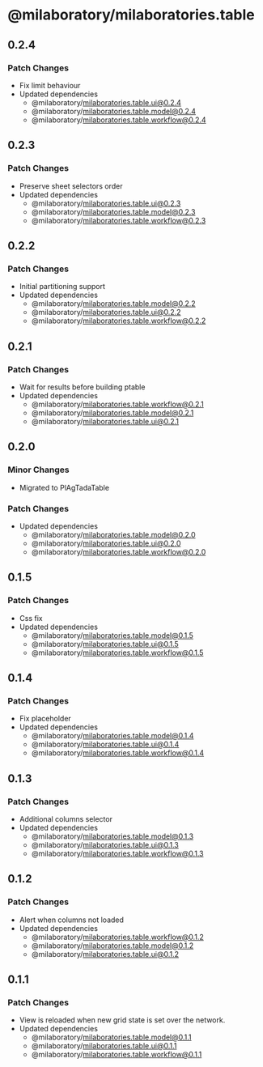 # @milaboratory/milaboratories.table

## 0.2.4

### Patch Changes

- Fix limit behaviour
- Updated dependencies
  - @milaboratory/milaboratories.table.ui@0.2.4
  - @milaboratory/milaboratories.table.model@0.2.4
  - @milaboratory/milaboratories.table.workflow@0.2.4

## 0.2.3

### Patch Changes

- Preserve sheet selectors order
- Updated dependencies
  - @milaboratory/milaboratories.table.ui@0.2.3
  - @milaboratory/milaboratories.table.model@0.2.3
  - @milaboratory/milaboratories.table.workflow@0.2.3

## 0.2.2

### Patch Changes

- Initial partitioning support
- Updated dependencies
  - @milaboratory/milaboratories.table.model@0.2.2
  - @milaboratory/milaboratories.table.ui@0.2.2
  - @milaboratory/milaboratories.table.workflow@0.2.2

## 0.2.1

### Patch Changes

- Wait for results before building ptable
- Updated dependencies
  - @milaboratory/milaboratories.table.workflow@0.2.1
  - @milaboratory/milaboratories.table.model@0.2.1
  - @milaboratory/milaboratories.table.ui@0.2.1

## 0.2.0

### Minor Changes

- Migrated to PlAgTadaTable

### Patch Changes

- Updated dependencies
  - @milaboratory/milaboratories.table.model@0.2.0
  - @milaboratory/milaboratories.table.ui@0.2.0
  - @milaboratory/milaboratories.table.workflow@0.2.0

## 0.1.5

### Patch Changes

- Css fix
- Updated dependencies
  - @milaboratory/milaboratories.table.model@0.1.5
  - @milaboratory/milaboratories.table.ui@0.1.5
  - @milaboratory/milaboratories.table.workflow@0.1.5

## 0.1.4

### Patch Changes

- Fix placeholder
- Updated dependencies
  - @milaboratory/milaboratories.table.model@0.1.4
  - @milaboratory/milaboratories.table.ui@0.1.4
  - @milaboratory/milaboratories.table.workflow@0.1.4

## 0.1.3

### Patch Changes

- Additional columns selector
- Updated dependencies
  - @milaboratory/milaboratories.table.model@0.1.3
  - @milaboratory/milaboratories.table.ui@0.1.3
  - @milaboratory/milaboratories.table.workflow@0.1.3

## 0.1.2

### Patch Changes

- Alert when columns not loaded
- Updated dependencies
  - @milaboratory/milaboratories.table.workflow@0.1.2
  - @milaboratory/milaboratories.table.model@0.1.2
  - @milaboratory/milaboratories.table.ui@0.1.2

## 0.1.1

### Patch Changes

- View is reloaded when new grid state is set over the network.
- Updated dependencies
  - @milaboratory/milaboratories.table.model@0.1.1
  - @milaboratory/milaboratories.table.ui@0.1.1
  - @milaboratory/milaboratories.table.workflow@0.1.1
